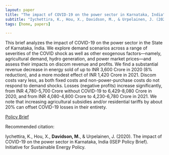 ```yaml
---
layout: paper
title: "The impact of COVID-19 on the power sector in Karnataka, India"
subtitle: "Iychettira, K., Hou, X., Davidson, M., & Urpelainen, J. (2020). <i>Initiative for Sustainable Energy Policy</i>."
tags: [home, papers]

---
```


This brief analyzes the impact of COVID-19 on the power sector in the State of Karnataka, India. We explore demand scenarios across a range of severities of the COVID shock as well as other exogenous factors—namely, agricultural demand, hydro generation, and power market prices—and assess their impacts on discom revenue and profits. We find a substantial revenue decrease in energy sold of up to INR 3,600 Crore in 2020 (8% reduction), and a more modest effect of INR 1,420 Crore in 2021. Discom costs vary less, as both fixed costs and non-power-purchase costs do not respond to demand shocks. Losses (negative profits) increase significantly, from INR 4,780-5,700 Crore without COVID-19 to 6,429-8,080 Crore in 2020, and from INR 4,080-4,800 Crore to 4,230-6,780 Crore in 2021. We note that increasing agricultural subsidies and/or residential tariffs by about 20% can offset COVID-19 losses in their entirety.

[Policy Brief](https://sais-isep.org/wp-content/uploads/2020/09/The-Impact-Of-Covid-19-On-The-Power-Sector-In-Karnataka-India.pdf)

Recommended citation:

Iychettira, K., Hou, X., **Davidson, M.**, & Urpelainen, J. (2020). The impact of COVID-19 on the power sector in Karnataka, India (ISEP Policy Brief). Initiative for Sustainable Energy Policy.


